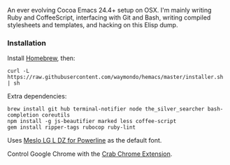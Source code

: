 An ever evolving Cocoa Emacs 24.4+ setup on OSX. I'm mainly writing Ruby and CoffeeScript, interfacing with Git and Bash, writing compiled stylesheets and templates, and hacking on this Elisp dump.

### Installation

Install [Homebrew](http://mxcl.github.com/homebrew), then:

```
curl -L https://raw.githubusercontent.com/waymondo/hemacs/master/installer.sh | sh
```

Extra dependencies:

```
brew install git hub terminal-notifier node the_silver_searcher bash-completion coreutils
npm install -g js-beautifier marked less coffee-script
gem install ripper-tags rubocop ruby-lint
```

Uses [Meslo LG L DZ for Powerline](https://github.com/Lokaltog/powerline-fonts) as the default font.

Control Google Chrome with the [Crab Chrome Extension](https://github.com/puffnfresh/crab-chrome).
